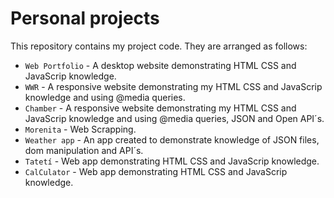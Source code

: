 # Personal projects

This repository contains my project code. They are arranged as follows:

* `Web Portfolio` - A desktop website demonstrating HTML CSS and JavaScrip knowledge.
* `WWR` -  A responsive website demonstrating my HTML CSS and JavaScrip knowledge and using @media queries.
* `Chamber` - A responsive website demonstrating my HTML CSS and JavaScrip knowledge and using @media queries, JSON and Open API´s.
* `Morenita` - Web Scrapping.
* `Weather app` - An app created to demonstrate knowledge of JSON files, dom manipulation and API´s.
* `Tatetí` - Web app demonstrating HTML CSS and JavaScrip knowledge.
* `CalCulator` - Web app demonstrating HTML CSS and JavaScrip knowledge.
